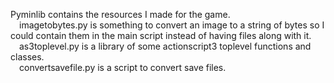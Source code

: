 Pyminlib contains the resources I made for the game.<br>&emsp;imagetobytes.py is something to convert an image to a string of bytes so I could contain them in the main script instead of having files along with it.<br>&emsp;as3toplevel.py is a library of some actionscript3 toplevel functions and classes.<br>&emsp;convertsavefile.py is a script to convert save files.

